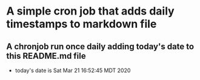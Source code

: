 A simple cron job that adds daily timestamps to markdown file
============================================================
## A chronjob run once daily adding today's date to this README.md file
* today's date is Sat Mar 21 16:52:45 MDT 2020
